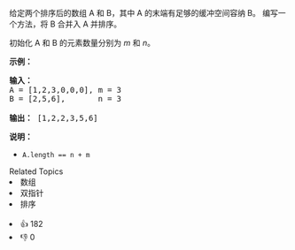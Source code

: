 <p>给定两个排序后的数组 A 和 B，其中 A 的末端有足够的缓冲空间容纳 B。 编写一个方法，将 B 合并入 A 并排序。</p>

<p>初始化&nbsp;A 和 B 的元素数量分别为&nbsp;<em>m</em> 和 <em>n</em>。</p>

<p><strong>示例：</strong></p>

<pre>
<strong>输入：</strong>
A = [1,2,3,0,0,0], m = 3
B = [2,5,6],       n = 3

<strong>输出：</strong>&nbsp;[1,2,2,3,5,6]</pre>

<p><strong>说明：</strong></p>

<ul> 
 <li><code>A.length == n + m</code></li> 
</ul>

<div><div>Related Topics</div><div><li>数组</li><li>双指针</li><li>排序</li></div></div><br><div><li>👍 182</li><li>👎 0</li></div>